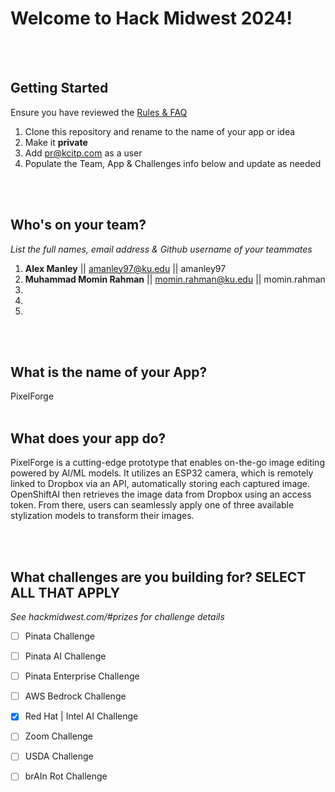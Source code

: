 # Welcome to Hack Midwest 2024!
<br /><br />


## Getting Started
Ensure you have reviewed the [Rules & FAQ](https://hackmidwest.com/#faq)
1. Clone this repository and rename to the name of your app or idea
2. Make it **private**
3. Add pr@kcitp.com as a user
4. Populate the Team, App & Challenges info below and update as needed

<br /><br />

## Who's on your team?
*List the full names,  email address & Github username of your teammates*

1.   **Alex Manley** || amanley97@ku.edu || amanley97
2.   **Muhammad Momin Rahman** || momin.rahman@ku.edu || momin.rahman
3.
4.
5.

<br /><br />


## What is the name of your App?
PixelForge
<br /><br />
## What does your app do?
PixelForge is a cutting-edge prototype that enables on-the-go image editing powered by AI/ML models. It utilizes an ESP32 camera, which is remotely linked to Dropbox via an API, automatically storing each captured image. OpenShiftAI then retrieves the image data from Dropbox using an access token. From there, users can seamlessly apply one of three available stylization models to transform their images.

<br /><br />


## What challenges are you building for? SELECT ALL THAT APPLY
*See hackmidwest.com/#prizes for challenge details*
- [ ]  Pinata Challenge
- [ ]  Pinata AI Challenge
- [ ]  Pinata Enterprise Challenge
- [ ]  AWS Bedrock Challenge
- [X]  Red Hat | Intel AI Challenge
- [ ]  Zoom Challenge
- [ ]  USDA Challenge
- [ ]  brAIn Rot Challenge


<br /><br />
